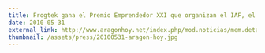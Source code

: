 ```yaml
---
title: Frogtek gana el Premio Emprendedor XXI que organizan el IAF, el Consejo Aragonés de Cámaras de Comercio, La Caixa y Enisa
date: 2010-05-31
external_link: http://www.aragonhoy.net/index.php/mod.noticias/mem.detalle/id.7263
thumbnail: /assets/press/20100531-aragon-hoy.jpg
---
```

